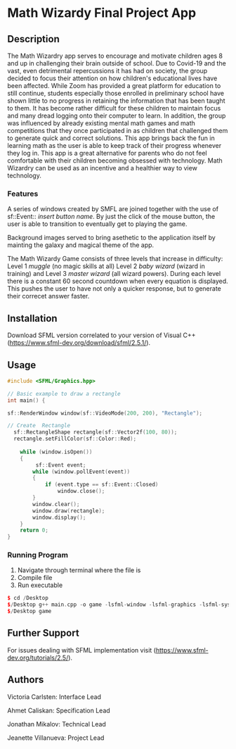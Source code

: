 
# Math Wizardy Final Project App

## Description 
The Math Wizardry app serves to encourage and motivate children ages 8 and up in challenging their brain outside of school. Due to Covid-19 and the vast, even detrimental  repercussions it has had on society, the group decided to focus their attention on how children's educational lives have been affected. While Zoom has provided a great platform for education to still continue, students especially those enrolled in preliminary school have shown little to no progress in retaining the information that has been taught to them. It has become rather difficult for these children to maintain focus and many dread logging onto their computer to learn. In addition, the group was influenced by already existing mental math games and math competitions that they once participated in as children that challenged them to generate quick and correct solutions. This app brings back the fun in learning math as the user is able to keep track of their progress whenever they log in. This app is a great alternative for parents who do not feel comfortable with their children becoming obsessed with technology. Math Wizardry  can be used as an incentive and a healthier way to view technology. 

### Features
A series of windows created by SMFL are joined together with the use of sf::Event:: *insert button name*. By just the click of the mouse button, the user is able to transition to eventually get to playing the game. 

Background images served to bring asethetic to the application itself by mainting the galaxy and magical theme of the app. 

The Math Wizardy Game consists of three levels that increase in difficulty: Level 1 *muggle* (no magic skills at all) Level 2 *baby wizard* (wizard in training) and Level 3 *master wizard* (all wizard powers). During each level there is a constant 60 second countdown when every equation is displayed. This pushes the user to have not only a quicker response, but to generate their correcet answer faster. 


## Installation

Download SFML version correlated to your version of Visual C++ (https://www.sfml-dev.org/download/sfml/2.5.1/).

## Usage

```c++
#include <SFML/Graphics.hpp>

// Basic example to draw a rectangle
int main() {

sf::RenderWindow window(sf::VideoMode(200, 200), "Rectangle");

// Create  Rectangle 
  sf::RectangleShape rectangle(sf::Vector2f(100, 80));
  rectangle.setFillColor(sf::Color::Red);
  
    while (window.isOpen())
    {
         sf::Event event;     
        while (window.pollEvent(event))
        { 
            if (event.type == sf::Event::Closed)
                window.close();
        }
        window.clear();
        window.draw(rectangle);
        window.display();
    }
    return 0;
}
```
 ### Running Program 
 1. Navigate through terminal where the file is 
 2. Compile file
 3. Run executable

 
```c++
$ cd /Desktop
$/Desktop g++ main.cpp -o game -lsfml-window -lsfml-graphics -lsfml-system
$/Desktop game
```

## Further Support 
For issues dealing with SFML implementation visit (https://www.sfml-dev.org/tutorials/2.5/).

## Authors
Victoria Carlsten: Interface Lead

Ahmet Caliskan: Specification Lead

Jonathan Mikalov: Technical Lead

Jeanette Villanueva: Project Lead
